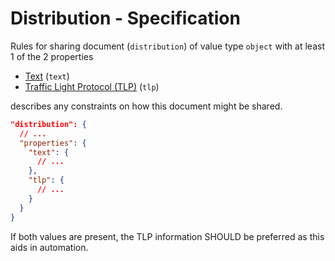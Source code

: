 # Distribution - Specification

Rules for sharing document (`distribution`) of value type `object` with at least
1 of the 2 properties

* [Text](distribution/text-spec.en.md) (`text`)
* [Traffic Light Protocol (TLP)](distribution/tlp-spec.en.md) (`tlp`)

describes any constraints on how this document might be shared.

```json
"distribution": {
  // ...
  "properties": {
    "text": {
      // ...
    },
    "tlp": {
      // ...
    }
  }
}
```

If both values are present, the TLP information SHOULD be preferred as this aids
in automation.
